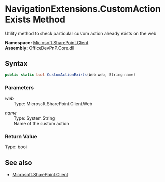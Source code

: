 # NavigationExtensions.CustomActionExists Method  
Utility method to check particular custom action already exists on the web  

**Namespace:** [Microsoft.SharePoint.Client](Microsoft.SharePoint.Client.md)  
**Assembly:** OfficeDevPnP.Core.dll  
## Syntax
```C#
public static bool CustomActionExists(Web web, String name)
```
### Parameters
*web*  
&emsp;&emsp;Type: Microsoft.SharePoint.Client.Web  

*name*  
&emsp;&emsp;Type: System.String  
&emsp;&emsp;Name of the custom action  

### Return Value
Type: bool  


## See also
- [Microsoft.SharePoint.Client](Microsoft.SharePoint.Client.md)
